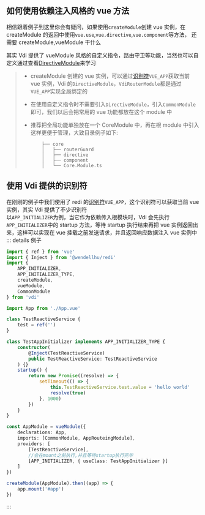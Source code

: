## 如何使用依赖注入风格的 vue 方法

相信跟着例子到这里你会有疑问，如果使用`createModule`创建 vue 实例，在 createModule 的返回中使用`vue.use`,`vue.directive`,`vue.component`等方法，
还需要 createModule,vueModule 干什么

其实 Vdi 提供了 vueModule 风格的自定义指令，路由守卫等功能，当然也可以自定义通过查看[DirectiveModule](https://github.com/JinghuiS/vdi/tree/main/packages/common/directive)来学习

> -   createModule 创建的 vue 实例，可以通过[识别符](https://redi.wendell.fun/docs/identifier)`VUE_APP`获取当前 vue 实例，Vdi 的`DirectiveModule`，`VdiRouterModule`都是通过`VUE_APP`实现全局绑定的
>
> -   在使用自定义指令时不需要引入`DirectiveModule`，引入`CommonModule`即可，我们以后会把常用的 vue 功能都放在这个 module 中
>
> -   推荐把全局功能单独放在一个 CoreModule 中，再在根 module 中引入这样更便于管理，大致目录例子如下:
>     ```
>         ├── core
>         │   ├── routerGuard
>         │   ├── directive
>         │   ├── component
>         │   └── Core.Module.ts
>     ```

## 使用 Vdi 提供的识别符

在刚刚的例子中我们使用了 redi 的[识别符](https://redi.wendell.fun/docs/identifier)`VUE_APP`，这个识别符可以获取当前 vue 实例，其实 Vdi 提供了不少识别符  
以`APP_INITIALIZER`为例，当它作为依赖传入根模块时，Vdi 会先执行`APP_INITIALIZER`中的 startup 方法，等待 startup 执行结束再把 vue 实例返回出来，这样可以实现在 vue 挂载之前发送请求，并且返回响应数据注入 vue 实例中
::: details 例子

```ts
import { ref } from 'vue'
import { Inject } from '@wendellhu/redi'
import {
    APP_INITIALIZER,
    APP_INITIALIZER_TYPE,
    createModule,
    vueModule,
    CommonModule
} from 'vdi'

import App from './App.vue'

class TestReactiveService {
    test = ref('')
}

class TestAppInitializer implements APP_INITIALIZER_TYPE {
    constructor(
        @Inject(TestReactiveService)
        public TestReactiveService: TestReactiveService
    ) {}
    startup() {
        return new Promise((resolve) => {
            setTimeout(() => {
                this.TestReactiveService.test.value = 'hello world'
                resolve(true)
            }, 1000)
        })
    }
}

const AppModule = vueModule({
    declarations: App,
    imports: [CommonModule, AppRouteingModule],
    providers: [
        [TestReactiveService],
        //会在mount之前执行,并且等待startup执行完毕
        [APP_INITIALIZER, { useClass: TestAppInitializer }]
    ]
})

createModule(AppModule).then((app) => {
    app.mount('#app')
})
```

:::
